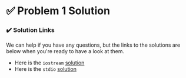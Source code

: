 # ✅ Problem 1 Solution

### ✔️ Solution Links

We can help if you have any questions, but the links to the solutions are below when you're ready to have a look at them.

* Here is the `iostream` [solution](https://cplayground.com/?p=hedgehog-monkey-wolverine)
* Here is the `stdio` [solution](https://cplayground.com/?p=finch-camel-chough)

